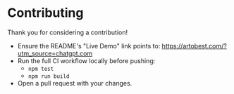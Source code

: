 # Contributing

Thank you for considering a contribution!

- Ensure the README's "Live Demo" link points to:
  https://artobest.com/?utm_source=chatgpt.com
- Run the full CI workflow locally before pushing:
  - `npm test`
  - `npm run build`
- Open a pull request with your changes.

